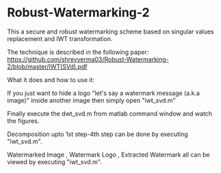 # Robust-Watermarking-2

This a secure and robust watermarking scheme based on singular values replacement and IWT transformation.

The technique is described in the following paper: https://github.com/shreyverma03/Robust-Watermarking-2/blob/master/IWT(SVd).pdf

What it does and how to use it:

If you just want to hide a logo "let's say a watermark message (a.k.a image)" inside another image then simply open "iwt_svd.m" 

Finally execute the dwt_svd.m from matlab command window and watch the figures.

Decomposition upto 1st step-4th step can be done by executing "iwt_svd.m".

Watermarked Image , Watermark Logo , Extracted Watermark all can be viewed by executing "iwt_svd.m".

